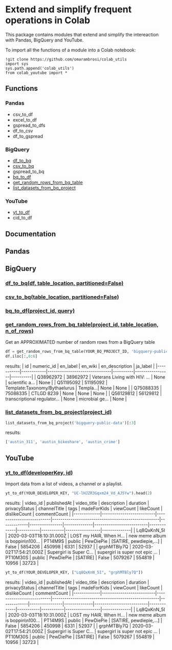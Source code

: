# Extend and simplify frequent operations in Colab
This package contains modules that extend and simplify the intereaction with Pandas, BigQuery and YouTube.

To import all the functions of a module into a Colab notebook:
```ipython
!git clone https://github.com/omarambrosi/colab_utils
import sys
sys.path.append('colab_utils')
from colab_youtube import *
```

## Functions

### Pandas
* csv_to_df
* excel_to_df
* gspread_to_dfs
* df_to_csv
* df_to_gspread

### BigQuery
* [df_to_bq](#df_to_bqdf-table_location-partitionedfalse)
* [csv_to_bq](#csv_to_bqtable_location-partitionedfalse)
* gspread_to_bq
* [bq_to_df](#bq_to_dfproject_id-query)
* [get_random_rows_from_bq_table](#get_random_rows_from_bq_tableproject_id-table_location-n_of_samples)
* [list_datasets_from_bq_project](#list_datasets_from_bq_projectproject_id)

### YouTube
* [yt_to_df](#yt_to_dfdeveloperKey-id)
* cid_to_df

## Documentation
## Pandas
## BigQuery
### [df_to_bq(df, table_location, partitioned=False)](colab_bigquery.py)
### [csv_to_bq(table_location, partitioned=False)](colab_bigquery.py)
### [bq_to_df(project_id, query)](colab_bigquery.py)
### [get_random_rows_from_bq_table(project_id, table_location, n_of_rows)](colab_bigquery.py)
Get an APPROXIMATED number of random rows from a BigQuery table
```python
df = get_random_rows_from_bq_table(YOUR_BQ_PROJECT_ID, 'bigquery-public-data.wikipedia.wikidata', 3)
df.iloc[:,0:6]
```
results:
| id	      | numeric_id | en_label                      | en_wiki	| en_description	| ja_label |
|-----------|------------|-------------------------------|----------|-----------------|----------|
|	Q38962972	| 38962972	 | Veterans Living with HIV: ... | None	    | scientific a... | None     |
|	Q51195092	| 51195092	 | Template:Taxonomy/Bythaelurus | Templa...|	None	          | None     |
|	Q75088335	| 75088335	 | CTLGD 8239	                   | None	    | None	          | None     |
|	Q56129812	| 56129812	 | transcriptional regulator...  | None	    | microbial ge... | None     |

### [list_datasets_from_bq_project(project_id)](colab_bigquery.py)
```python
list_datasets_from_bq_project('bigquery-public-data')[:3]
```
results:
```python
['austin_311', 'austin_bikeshare', 'austin_crime']
```
## YouTube
### [yt_to_df(developerKey, id)](colab_youtube.py)
Import data from a list of videos, a channel or a playlist.
```python
yt_to_df(YOUR_DEVELOPER_KEY, "UC-lHJZR3Gqxm24_Vd_AJ5Yw").head(2)
```
results:
|  video_id   |       publishedAt        |       video_title        |            description              | duration | privacyStatus  | channelTitle |           tags           | madeForKids | viewCount | likeCount | dislikeCount | commentCount |
|-------------|--------------------------|--------------------------|----------------------------------------------------|-------------|----------------|--------------|--------------------------|-------------|-----------|-----------|-----------------|--------------|
| Lq8QxKnN_5I | 2020-03-03T18:10:31.000Z | LOST my HAIR, When H...  | new meme album is boppin\n100...	 | PT14M9S  | public         | PewDiePie    | [SATIRE, pewdiepie,...]  | False       | 5854206   | 450998    | 6331         | 52937        |
| grphMTBly7Q | 2020-03-02T17:54:21.000Z |  Supergirl is Super C... | supergirl is super not epic  ...	 | PT10M30S | public         | PewDiePie    | [SATIRE]                 | False       | 5079267   | 554819    | 10956        |   32723        |

```python
yt_to_df(YOUR_DEVELOPER_KEY, ["Lq8QxKnN_5I", "grphMTBly7Q"])
```
results:
|  video_id   |       publishedAt        |       video_title        |            description              | duration | privacyStatus  | channelTitle |           tags           | madeForKids | viewCount | likeCount | dislikeCount | commentCount |
|-------------|--------------------------|--------------------------|----------------------------------------------------|-------------|----------------|--------------|--------------------------|-------------|-----------|-----------|-----------------|--------------|
| Lq8QxKnN_5I | 2020-03-03T18:10:31.000Z | LOST my HAIR, When H...  | new meme album is boppin\n100...	 | PT14M9S  | public         | PewDiePie    | [SATIRE, pewdiepie,...]  | False       | 5854206   | 450998    | 6331         | 52937        |
| grphMTBly7Q | 2020-03-02T17:54:21.000Z |  Supergirl is Super C... | supergirl is super not epic  ...	 | PT10M30S | public         | PewDiePie    | [SATIRE]                 | False       | 5079267   | 554819    | 10956        |   32723        |
